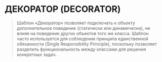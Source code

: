 # ДЕКОРАТОР (DECORATOR)

> Шаблон «Декоратор» позволяет подключать к объекту дополнительное
> поведение (статически или динамически), не влияя на поведение других
> объектов того же класса. Шаблон часто используется для соблюдения
> принципа единственной обязанности (Single Responsibility Principle),
> поскольку позволяет разделить функциональность между классами для
> решения конкретных задач.